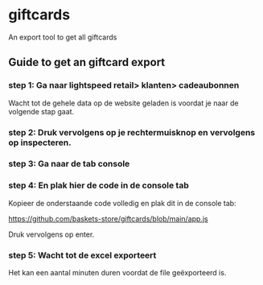 # giftcards
An export tool to get all giftcards

## Guide to get an giftcard export

### step 1: Ga naar lightspeed retail> klanten> cadeaubonnen
Wacht tot de gehele data op de website geladen is voordat je naar de volgende stap gaat.

### step 2: Druk vervolgens op je rechtermuisknop en vervolgens op inspecteren.

### step 3: Ga naar de tab console

### step 4: En plak hier de code in de console tab
Kopieer de onderstaande code volledig en plak dit in de console tab:

https://github.com/baskets-store/giftcards/blob/main/app.js

Druk vervolgens op enter.

### step 5: Wacht tot de excel exporteert 
Het kan een aantal minuten duren voordat de file geëxporteerd is.




